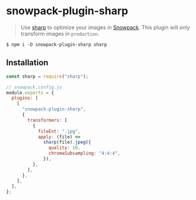 # snowpack-plugin-sharp

> Use [sharp](https://github.com/lovell/sharpn) to optimize your images in [Snowpack](https://snowpack.dev). This plugin will only transform
> images in `production`.

```properties
$ npm i -D snowpack-plugin-sharp sharp
```

## Installation

```js
const sharp = require("sharp");

// snowpack.config.js
module.exports = {
  plugins: [
    [
      "snowpack-plugin-sharp",
      {
        transformers: [
          {
            fileExt: ".jpg",
            apply: (file) =>
              sharp(file).jpeg({
                quality: 10,
                chromaSubsampling: "4:4:4",
              }),
          },
        ],
      },
    ],
  ],
};
```
